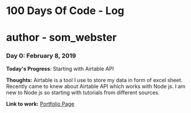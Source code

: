 # 100 Days Of Code - Log

# author - som_webster

### Day 0: February 8, 2019 


**Today's Progress**: Starting with Airtable API

**Thoughts:** Airtable is a tool I use to store my data in form of excel sheet. Recently came to knew about Airtable API which works with Node js. I am new to Node js so starting with tutorials from different sources.

**Link to work:** [Portfolio Page](github.com/somwebster)


